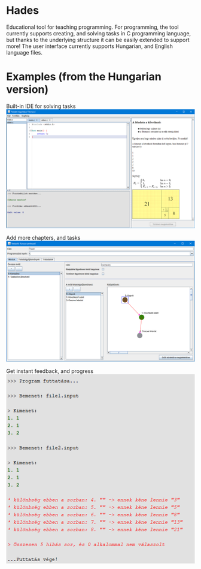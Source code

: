 # Hades
Educational tool for teaching programming. 
For programming, the tool currently supports creating, and solving tasks in C programming language, but thanks to the underlying structure it can be easily extended to support more! 
The user interface currently supports Hungarian, and English language files.

# Examples (from the Hungarian version)

Built-in IDE for solving tasks
![alt text](showcase/1.png)

Add more chapters, and tasks
![alt text](showcase/2.png)

Get instant feedback, and progress
![alt text](showcase/3.png)

